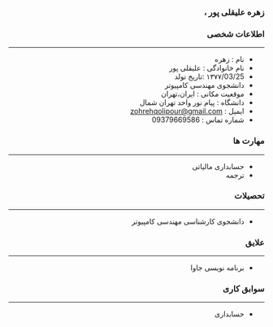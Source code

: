 <style type="text/css">
body{
 direction:rtl;
}
</style>
### زهره علیقلی پور ،

### اطلاعات شخصی

---
+ نام : زهره
+ نام خانوادگی : علیقلی پور
+ ۱۳۷۷/03/25 :تاریخ تولد 
+ دانشجوی مهندسی کامپیوتر
+ موقعیت مکانی : ایران،تهران
+ دانشگاه : پیام نور واحد تهران شمال 
+ ایمیل : zohrehqolipour@gmail.com
+ شماره تماس : 09379669586


### مهارت ها

---
+ حسابداری مالیاتی
+ ترجمه  

### تحصیلات

---
+ دانشجوی کارشناسی مهندسی کامپیوتر 

### علایق

---
+ برنامه نویسی جاوا 
 


### سوابق کاری

---
+ حسابداری
